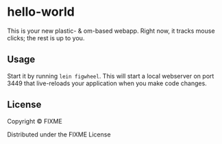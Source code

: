 # hello-world

This is your new plastic- & om-based webapp.
Right now, it tracks mouse clicks; the rest is up to you.

## Usage

Start it by running `lein figwheel`.
This will start a local webserver on port 3449 that live-reloads your application when you make code changes.

## License

Copyright © FIXME

Distributed under the FIXME License
